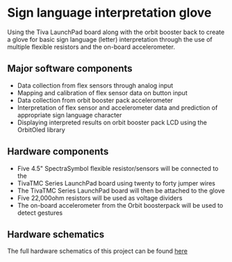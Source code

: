# Sign language interpretation glove
Using the Tiva LaunchPad board along with the orbit booster back to create a glove for basic sign language (letter) interpretation through the use of multiple flexible resistors and the on-board accelerometer.

## Major software components
- Data collection from flex sensors through analog input
- Mapping and calibration of flex sensor data on button input
- Data collection from orbit booster pack accelerometer
- Interpretation of flex sensor and accelerometer data and prediction of appropriate sign language character
- Displaying interpreted results on orbit booster pack LCD using the OrbitOled library

## Hardware components
- Five 4.5" SpectraSymbol flexible resistor/sensors will be connected to the
- TivaTMC Series LaunchPad board using twenty to forty jumper wires
- The TivaTMC Series LaunchPad board will then be attached to the glove
- Five 22,000ohm resistors will be used as voltage dividers
- The on-board accelerometer from the Orbit boosterpack will be used to detect gestures

## Hardware schematics
The full hardware schematics of this project can be found <a href = "Hardware_Schematic">here</a>


